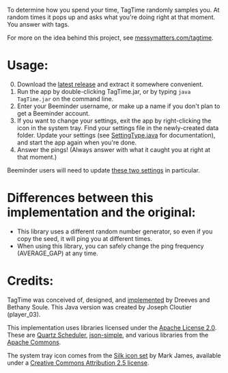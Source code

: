To determine how you spend your time, TagTime randomly samples you. At random times it pops up and asks what you're doing right at that moment. You answer with tags.

For more on the idea behind this project, see [messymatters.com/tagtime](http://messymatters.com/tagtime).

# Usage:

0. Download the [latest release](https://github.com/player-03/TagTime/releases) and extract it somewhere convenient.
1. Run the app by double-clicking TagTime.jar, or by typing `java TagTime.jar` on the command line.
2. Enter your Beeminder username, or make up a name if you don't plan to get a Beeminder account.
3. If you want to change your settings, exit the app by right-clicking the icon in the system tray. Find your settings file in the newly-created data folder. Update your settings (see [SettingType.java](https://github.com/player-03/TagTime/blob/master/src/tagtime/settings/SettingType.java) for documentation), and start the app again when you're done.
4. Answer the pings! (Always answer with what it caught you at right at that moment.)

Beeminder users will need to update [these two settings](https://github.com/player-03/TagTime/blob/master/src/tagtime/settings/SettingType.java#L77-L130) in particular.

# Differences between this implementation and the original:

- This library uses a different random number generator, so even if you copy the seed, it will ping you at different times.
- When using this library, you can safely change the ping frequency (AVERAGE_GAP) at any time.

# Credits:

TagTime was conceived of, designed, and [implemented](https://github.com/dreeves/TagTime) by Dreeves and Bethany Soule. This Java version was created by Joseph Cloutier (player_03).

This implementation uses libraries licensed under the [Apache License 2.0](http://www.apache.org/licenses/LICENSE-2.0.html). These are [Quartz Scheduler](http://www.quartz-scheduler.org/), [json-simple](http://code.google.com/p/json-simple/), and various libraries from the [Apache Commons](http://commons.apache.org/codec/).

The system tray icon comes from the [Silk icon set](http://www.famfamfam.com/lab/icons/silk/) by Mark James, available under a [Creative Commons Attribution 2.5 license](http://creativecommons.org/licenses/by/2.5/).